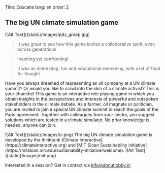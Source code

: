 Title: Educatie
lang: en
order: 2

## The big UN climate simulation game

<side-block>
    <side-content>
        ![Alt Text]({static}/images/pdz_groep.jpg)
    </side-content>
</side-block>

> It was great to see how this game incites a collaborative spirit, even across generations

> Inspiring yet confronting!

> It was an interesting, fun and educational evenening, with a lot of food for thought

Have you always dreamed of representing an oil company at a UN climate summit? Or would you like to crawl into the skin of a climate activist? This is your chanche! This game is an interactive role playing game in which you obtain insights in the perspectives and interests of powerful and outspoken stakeholders in the climate debate. As a farmer, oil magnate or politician, you are invited to join a special UN climate summit to reach the goals of the Paris agreement. Together with colleagues from your sector, you suggest solutions which are tested in a climate simulator. No prior knowledge is needed, anyone can join.

<side-block>
  <side-content>
![Alt Text]({static}/images/ci.png)
The big UN climate simulation game is developed by the thinktank [Climate Interactive](https://climateinteractive.org) and [MIT Sloan Sustainability initiative](https://mitsloan.mit.edu/sustainability-initiative/welcome).
![Alt Text]({static}/images/mit.png)
  </side-content>
</side-block>

Interested in a session? Get in contact via [info@donutlobby.nl](mailto:info@donutlobby.nl).
